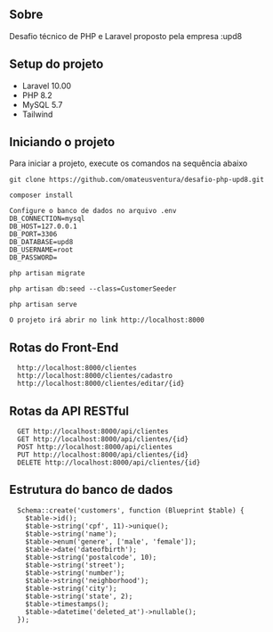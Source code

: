 ## Sobre

Desafio técnico de PHP e Laravel proposto pela empresa :upd8

## Setup do projeto

- Laravel 10.00
- PHP 8.2
- MySQL 5.7
- Tailwind


## Iniciando o projeto

Para iniciar a projeto, execute os comandos na sequência abaixo

```
git clone https://github.com/omateusventura/desafio-php-upd8.git
```

```
composer install
```

```
Configure o banco de dados no arquivo .env
DB_CONNECTION=mysql
DB_HOST=127.0.0.1
DB_PORT=3306
DB_DATABASE=upd8
DB_USERNAME=root
DB_PASSWORD=
```

```
php artisan migrate
```

```
php artisan db:seed --class=CustomerSeeder
```

```
php artisan serve
```

```
O projeto irá abrir no link http://localhost:8000
```

## Rotas do Front-End

```
  http://localhost:8000/clientes
  http://localhost:8000/clientes/cadastro
  http://localhost:8000/clientes/editar/{id}
```

## Rotas da API RESTful

```
  GET http://localhost:8000/api/clientes
  GET http://localhost:8000/api/clientes/{id}
  POST http://localhost:8000/api/clientes
  PUT http://localhost:8000/api/clientes/{id}
  DELETE http://localhost:8000/api/clientes/{id}
```

## Estrutura do banco de dados

```
  Schema::create('customers', function (Blueprint $table) {
    $table->id();
    $table->string('cpf', 11)->unique();
    $table->string('name');
    $table->enum('genere', ['male', 'female']);
    $table->date('dateofbirth');
    $table->string('postalcode', 10);
    $table->string('street');
    $table->string('number');
    $table->string('neighborhood');
    $table->string('city');
    $table->string('state', 2);
    $table->timestamps();
    $table->datetime('deleted_at')->nullable();
  });
```
